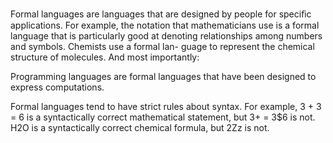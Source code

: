 Formal languages are languages that are designed by people for speciﬁc applications. For example, the notation that mathematicians use is a formal language that is particularly good at denoting relationships among numbers and symbols. Chemists use a formal lan- guage to represent the chemical structure of molecules. And most importantly:

Programming languages are formal languages that have been designed to express computations.

Formal languages tend to have strict rules about syntax. For example, 3 + 3 = 6 is a syntactically correct mathematical statement, but 3+ = 3$6 is not. H2O is a syntactically correct chemical formula, but 2Zz is not.